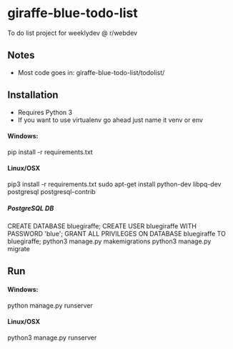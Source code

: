 # giraffe-blue-todo-list
To do list project for weeklydev @ r/webdev

## Notes
* Most code goes in: giraffe-blue-todo-list/todolist/

## Installation
* Requires Python 3
* If you want to use virtualenv go ahead just name it venv or env

#### Windows:
pip install -r requirements.txt

#### Linux/OSX
pip3 install -r requirements.txt
sudo apt-get install python-dev libpq-dev postgresql postgresql-contrib

##### PostgreSQL DB
CREATE DATABASE bluegiraffe;
CREATE USER bluegiraffe WITH PASSWORD 'blue';
GRANT ALL PRIVILEGES ON DATABASE bluegiraffe TO bluegiraffe;
python3 manage.py makemigrations
python3 manage.py migrate

## Run
#### Windows:
python manage.py runserver

#### Linux/OSX
python3 manage.py runserver
